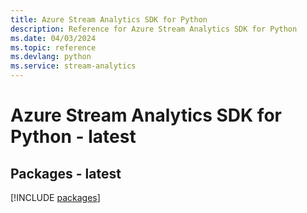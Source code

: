```yaml
---
title: Azure Stream Analytics SDK for Python
description: Reference for Azure Stream Analytics SDK for Python
ms.date: 04/03/2024
ms.topic: reference
ms.devlang: python
ms.service: stream-analytics
---
```

# Azure Stream Analytics SDK for Python - latest
## Packages - latest
[!INCLUDE [packages](stream-analytics-index.md)]